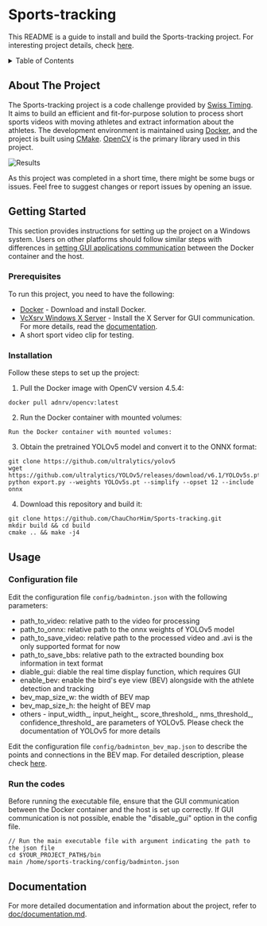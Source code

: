 # Sports-tracking
This README is a guide to install and build the Sports-tracking project. For interesting project details, check [here](doc/documentation.md).

<!-- TABLE OF CONTENTS -->
<details>
  <summary>Table of Contents</summary>
  <ol>
    <li>
      <a href="#about-the-project">About The Project</a>
      <ul>
        <li><a href="#built-with">Built With</a></li>
      </ul>
    </li>
    <li>
      <a href="#getting-started">Getting Started</a>
      <ul>
        <li><a href="#prerequisites">Prerequisites</a></li>
        <li><a href="#installation">Installation</a></li>
      </ul>
    </li>
    <li><a href="#usage">Usage</a></li>
    <li><a href="#documentation">Documentation</a></li>
  </ol>
</details>

## About The Project
The Sports-tracking project is a code challenge provided by [Swiss Timing](https://swisstiming.com/). It aims to build an efficient and fit-for-purpose solution to process short sports videos with moving athletes and extract information about the athletes. The development environment is maintained using [Docker](https://www.docker.com/), and the project is built using [CMake](https://cmake.org/). [OpenCV](https://opencv.org/) is the primary library used in this project.

![Results](doc/playback.gif)

As this project was completed in a short time, there might be some bugs or issues. Feel free to suggest changes or report issues by opening an issue.



## Getting Started
This section provides instructions for setting up the project on a Windows system. Users on other platforms should follow similar steps with differences in [setting GUI applications communication](https://cuneyt.aliustaoglu.biz/en/running-gui-applications-in-docker-on-windows-linux-mac-hosts/) between the Docker container and the host.

### Prerequisites
To run this project, you need to have the following:
* [Docker](https://www.docker.com/) - Download and install Docker.
* [VcXsrv Windows X Server](https://sourceforge.net/projects/vcxsrv/) - Install the X Server for GUI communication. For more details, read the [documentation](https://cuneyt.aliustaoglu.biz/en/running-gui-applications-in-docker-on-windows-linux-mac-hosts/).
* A short sport video clip for testing.

### Installation
Follow these steps to set up the project:

1. Pull the Docker image with OpenCV version 4.5.4:
```
docker pull adnrv/opencv:latest
```

2. Run the Docker container with mounted volumes:
```
Run the Docker container with mounted volumes:
```
3. Obtain the pretrained YOLOv5 model and convert it to the ONNX format:
```
git clone https://github.com/ultralytics/yolov5
wget https://github.com/ultralytics/YOLOv5/releases/download/v6.1/YOLOv5s.pt
python export.py --weights YOLOv5s.pt --simplify --opset 12 --include onnx
```

4. Download this repository and build it:
```
git clone https://github.com/ChauChorHim/Sports-tracking.git
mkdir build && cd build
cmake .. && make -j4
```

## Usage

### Configuration file
Edit the configuration file `config/badminton.json` with the following parameters:
* path_to_video: relative path to the video for processing
* path_to_onnx: relative path to the onnx weights of YOLOv5 model
* path_to_save_video: relative path to the processed video and .avi is the only supported format for now
* path_to_save_bbs: relative path to the extracted bounding box information in text format
* diable_gui: diable the real time display function, which requires GUI
* enable_bev: enable the bird's eye view (BEV) alongside with the athlete detection and tracking
* bev_map_size_w: the width of BEV map
* bev_map_size_h: the height of BEV map
* others - input_width_, input_height_, score_threshold_, nms_threshold_, confidence_threshold_ are parameters of YOLOv5. Please check the documentation of YOLOv5 for more details

Edit the configuration file `config/badminton_bev_map.json` to describe the points and connections in the BEV map. For detailed description, please check [here](doc/documentation.md).

### Run the codes
Before running the executable file, ensure that the GUI communication between the Docker container and the host is set up correctly. If GUI communication is not possible, enable the "disable_gui" option in the config file.
```
// Run the main executable file with argument indicating the path to the json file
cd $YOUR_PROJECT_PATH$/bin
main /home/sports-tracking/config/badminton.json 
```

## Documentation
For more detailed documentation and information about the project, refer to [doc/documentation.md](doc/documentation.md).